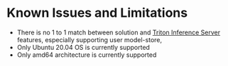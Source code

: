 <!--
Copyright (c) 2022, NVIDIA CORPORATION. All rights reserved.

Licensed under the Apache License, Version 2.0 (the "License");
you may not use this file except in compliance with the License.
You may obtain a copy of the License at

    http://www.apache.org/licenses/LICENSE-2.0

Unless required by applicable law or agreed to in writing, software
distributed under the License is distributed on an "AS IS" BASIS,
WITHOUT WARRANTIES OR CONDITIONS OF ANY KIND, either express or implied.
See the License for the specific language governing permissions and
limitations under the License.
-->
# Known Issues and Limitations

- There is no 1 to 1 match between solution and [Triton Inference Server](https://github.com/triton-inference-server/server) features, especially supporting user model-store,
- Only Ubuntu 20.04 OS is currently supported
- Only amd64 architecture is currently supported
